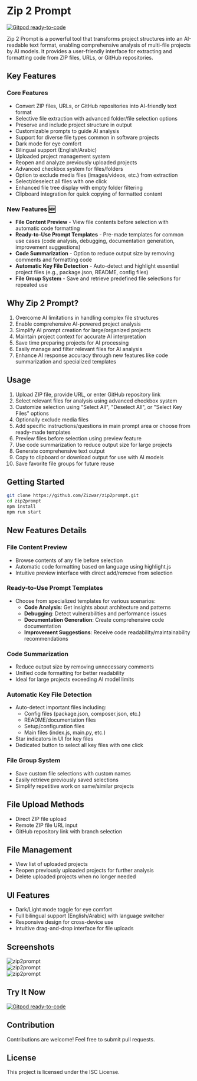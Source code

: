 # Zip 2 Prompt

[![Gitpod ready-to-code](https://img.shields.io/badge/Gitpod-ready--to--code-blue?logo=gitpod)](https://gitpod.io/#https://github.com/Zizwar/zip2prompt)

Zip 2 Prompt is a powerful tool that transforms project structures into an AI-readable text format, enabling comprehensive analysis of multi-file projects by AI models. It provides a user-friendly interface for extracting and formatting code from ZIP files, URLs, or GitHub repositories.

## Key Features

### Core Features
- Convert ZIP files, URLs, or GitHub repositories into AI-friendly text format
- Selective file extraction with advanced folder/file selection options
- Preserve and include project structure in output
- Customizable prompts to guide AI analysis
- Support for diverse file types common in software projects
- Dark mode for eye comfort
- Bilingual support (English/Arabic)
- Uploaded project management system
- Reopen and analyze previously uploaded projects
- Advanced checkbox system for files/folders
- Option to exclude media files (images/videos, etc.) from extraction
- Select/deselect all files with one click
- Enhanced file tree display with empty folder filtering
- Clipboard integration for quick copying of formatted content

### New Features 🆕
- **File Content Preview** - View file contents before selection with automatic code formatting
- **Ready-to-Use Prompt Templates** - Pre-made templates for common use cases (code analysis, debugging, documentation generation, improvement suggestions)
- **Code Summarization** - Option to reduce output size by removing comments and formatting code
- **Automatic Key File Detection** - Auto-detect and highlight essential project files (e.g., package.json, README, config files)
- **File Group System** - Save and retrieve predefined file selections for repeated use

## Why Zip 2 Prompt?

1. Overcome AI limitations in handling complex file structures  
2. Enable comprehensive AI-powered project analysis  
3. Simplify AI prompt creation for large/organized projects  
4. Maintain project context for accurate AI interpretation  
5. Save time preparing projects for AI processing  
6. Easily manage and filter relevant files for AI analysis  
7. Enhance AI response accuracy through new features like code summarization and specialized templates

## Usage

1. Upload ZIP file, provide URL, or enter GitHub repository link  
2. Select relevant files for analysis using advanced checkbox system  
3. Customize selection using "Select All", "Deselect All", or "Select Key Files" options  
4. Optionally exclude media files  
5. Add specific instructions/questions in main prompt area or choose from ready-made templates  
6. Preview files before selection using preview feature  
7. Use code summarization to reduce output size for large projects  
8. Generate comprehensive text output  
9. Copy to clipboard or download output for use with AI models  
10. Save favorite file groups for future reuse  

## Getting Started

```bash
git clone https://github.com/Zizwar/zip2prompt.git
cd zip2prompt
npm install
npm run start
```

## New Features Details

### File Content Preview
- Browse contents of any file before selection
- Automatic code formatting based on language using highlight.js
- Intuitive preview interface with direct add/remove from selection

### Ready-to-Use Prompt Templates
- Choose from specialized templates for various scenarios:
  - **Code Analysis**: Get insights about architecture and patterns
  - **Debugging**: Detect vulnerabilities and performance issues
  - **Documentation Generation**: Create comprehensive code documentation
  - **Improvement Suggestions**: Receive code readability/maintainability recommendations

### Code Summarization
- Reduce output size by removing unnecessary comments
- Unified code formatting for better readability
- Ideal for large projects exceeding AI model limits

### Automatic Key File Detection
- Auto-detect important files including:
  - Config files (package.json, composer.json, etc.)
  - README/documentation files
  - Setup/configuration files
  - Main files (index.js, main.py, etc.)
- Star indicators in UI for key files
- Dedicated button to select all key files with one click

### File Group System
- Save custom file selections with custom names
- Easily retrieve previously saved selections
- Simplify repetitive work on same/similar projects

## File Upload Methods
- Direct ZIP file upload
- Remote ZIP file URL input
- GitHub repository link with branch selection

## File Management
- View list of uploaded projects
- Reopen previously uploaded projects for further analysis
- Delete uploaded projects when no longer needed

## UI Features
- Dark/Light mode toggle for eye comfort
- Full bilingual support (English/Arabic) with language switcher
- Responsive design for cross-device use
- Intuitive drag-and-drop interface for file uploads

## Screenshots

![zip2prompt](https://raw.githubusercontent.com/Zizwar/zip2prompt/main/screen/IMG_0860.png)  
![zip2prompt](https://raw.githubusercontent.com/Zizwar/zip2prompt/main/screen/image.png)  
![zip2prompt](https://raw.githubusercontent.com/Zizwar/zip2prompt/main/screen/Screenshot_20240720-204349_Chrome.jpg)

## Try It Now

[![Gitpod ready-to-code](https://img.shields.io/badge/Gitpod-ready--to--code-blue?logo=gitpod)](https://gitpod.io/#https://github.com/Zizwar/zip2prompt)

## Contribution

Contributions are welcome! Feel free to submit pull requests.

## License

This project is licensed under the ISC License.